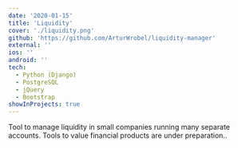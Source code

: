 ```yaml
---
date: '2020-01-15'
title: 'Liquidity'
cover: './liquidity.png'
github: 'https://github.com/ArturWrobel/liquidity-manager'
external: ''
ios: ''
android: ''
tech:
  - Python (Django)
  - PostgreSQL
  - jQuery
  - Bootstrap
showInProjects: true
---
```


Tool to manage liquidity in small companies running many separate accounts. Tools to value financial products are under preparation..

